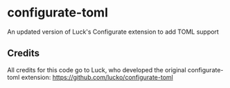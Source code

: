 # configurate-toml
An updated version of Luck's Configurate extension to add TOML support

## Credits

All credits for this code go to Luck, who developed the original configurate-toml extension: https://github.com/lucko/configurate-toml
